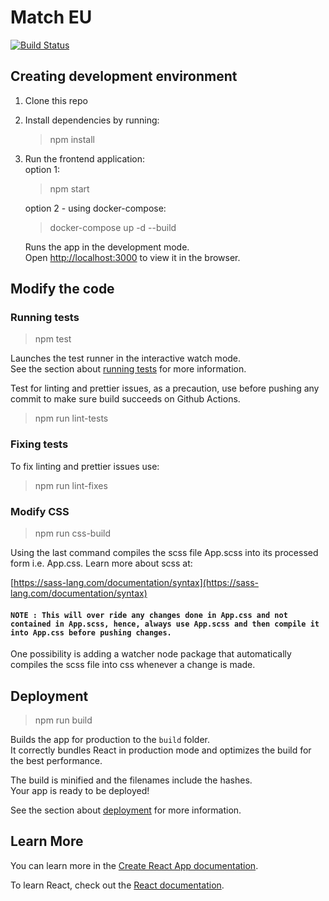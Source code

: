 # Match EU

[![Build Status](https://travis-ci.org/ron-huberfeld/Match-EU-FrontEnd.svg?branch=master)](https://travis-ci.org/ron-huberfeld/Match-EU-FrontEnd)


## Creating development environment

1. Clone this repo
2. Install dependencies by running:
    <blockquote>
    npm install
    </blockquote>
3. Run the frontend application: </br>
    option 1:
    <blockquote>
    npm start
    </blockquote>
    option 2 - using docker-compose:
    <blockquote>
    docker-compose up -d --build
    </blockquote>
    
    Runs the app in the development mode.<br />
    Open [http://localhost:3000](http://localhost:3000) to view it in the browser.


## Modify the code

### Running tests
<blockquote>
npm test
</blockquote>

Launches the test runner in the interactive watch mode.<br />
See the section about [running tests](https://facebook.github.io/create-react-app/docs/running-tests) for more information.


Test for linting and prettier issues, as a precaution, use before pushing any commit to make sure build succeeds on Github Actions.
<blockquote>
    npm run lint-tests
</blockquote>

### Fixing tests
To fix linting and prettier issues use:
<blockquote>
    npm run lint-fixes
</blockquote>

### Modify CSS

<blockquote>
npm run css-build
</blockquote>

Using the last command compiles the scss file App.scss into its processed form i.e. App.css.
Learn more about scss at:

[https://sass-lang.com/documentation/syntax](https://sass-lang.com/documentation/syntax)

#### `NOTE : This will over ride any changes done in App.css and not contained in App.scss, hence, always use App.scss and then compile it into App.css before pushing changes.`
One possibility is adding a watcher node package that automatically compiles the scss file into css whenever a change is made.

## Deployment
<blockquote>
npm run build
</blockquote>

Builds the app for production to the `build` folder.<br />
It correctly bundles React in production mode and optimizes the build for the best performance.

The build is minified and the filenames include the hashes.<br />
Your app is ready to be deployed!

See the section about [deployment](https://facebook.github.io/create-react-app/docs/deployment) for more information.

## Learn More

You can learn more in the [Create React App documentation](https://facebook.github.io/create-react-app/docs/getting-started).

To learn React, check out the [React documentation](https://reactjs.org/).

